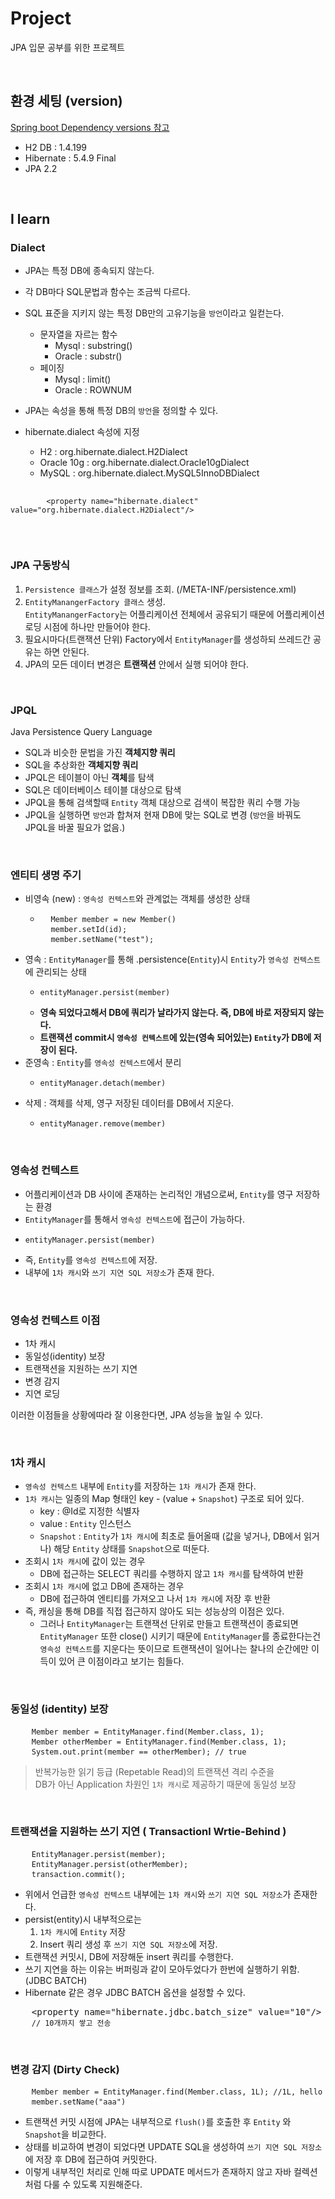 # Project
JPA 입문 공부를 위한 프로젝트

<br>

## 환경 세팅 (version)
[Spring boot Dependency versions 참고](https://docs.spring.io/spring-boot/docs/2.2.2.RELEASE/reference/html/appendix-dependency-versions.html#appendix-dependency-versions)
- H2 DB : 1.4.199
- Hibernate : 5.4.9 Final
- JPA 2.2

<br>

## I learn

### Dialect
- JPA는 특정 DB에 종속되지 않는다.
- 각 DB마다 SQL문법과 함수는 조금씩 다르다.
- SQL 표준을 지키지 않는 특정 DB만의 고유기능을 `방언`이라고 일컫는다.
    - 문자열을 자르는 함수
        - Mysql : substring()
        - Oracle : substr()
    - 페이징
        - Mysql : limit()
        - Oracle : ROWNUM

- JPA는 속성을 통해 특정 DB의 `방언`을 정의할 수 있다.
- hibernate.dialect 속성에 지정
    - H2 : org.hibernate.dialect.H2Dialect
    - Oracle 10g : org.hibernate.dialect.Oracle10gDialect
    - MySQL : org.hibernate.dialect.MySQL5InnoDBDialect

<pre>
    <code>
        &lt;property name="hibernate.dialect" value="org.hibernate.dialect.H2Dialect"/&gt;
    </code>
</pre>

<br>

### JPA 구동방식
1. `Persistence 클래스`가 설정 정보를 조회. (/META-INF/persistence.xml)
2. `EntityManangerFactory 클래스` 생성. <br>
`EntityManangerFactory`는 어플리케이션 전체에서 공유되기 때문에 어플리케이션 로딩 시점에 하나만 만들어야 한다.
3. 필요시마다(트랜잭션 단위) Factory에서 `EntityManager`를 생성하되 쓰레드간 공유는 하면 안된다.
4. JPA의 모든 데이터 변경은 **트랜잭션** 안에서 실행 되어야 한다.

<br>

### JPQL
Java Persistence Query Language
- SQL과 비슷한 문법을 가진 **객체지향 쿼리**
- SQL을 추상화한 **객체지향 쿼리**
- JPQL은 테이블이 아닌 **객체**를 탐색
- SQL은 데이터베이스 테이블 대상으로 탐색
- JPQL을 통해 검색할때 `Entity` 객체 대상으로 검색이 복잡한 쿼리 수행 가능
- JPQL을 실행하면 `방언`과 합쳐져 현재 DB에 맞는 SQL로 변경 (`방언`을 바꿔도 JPQL을 바꿀 필요가 없음.)

<br>

### 엔티티 생명 주기
- 비영속 (new) : `영속성 컨텍스트`와 관계없는 객체를 생성한 상태
    - <pre>
        <code>Member member = new Member()</code>
        <code>member.setId(id);</code>
        <code>member.setName("test");</code>
    </pre>
- 영속 : `EntityManager`를 통해 .persistence(`Entity`)시 `Entity`가 `영속성 컨텍스트`에 관리되는 상태
    - <pre><code>entityManager.persist(member)</code></pre>
    - **영속 되었다고해서 DB에 쿼리가 날라가지 않는다. 즉, DB에 바로 저장되지 않는다.** <br>
    - **트랜잭션 commit시 `영속성 컨텍스트`에 있는(영속 되어있는) `Entity`가 DB에 저장이 된다.**
- 준영속 : `Entity`를 `영속성 컨텍스트`에서 분리
    - <pre><code>entityManager.detach(member)</code></pre>
- 삭제 : 객체를 삭제, 영구 저장된 데이터를 DB에서 지운다.
    - <pre><code>entityManager.remove(member)</code></pre>

<br>

### 영속성 컨텍스트
- 어플리케이션과 DB 사이에 존재하는 논리적인 개념으로써, `Entity`를 영구 저장하는 환경
- `EntityManager`를 통해서 `영속성 컨텍스트`에 접근이 가능하다. 
- <pre><code>entityManager.persist(member)</code></pre>
- 즉, `Entity`를 `영속성 컨텍스트`에 저장.
- 내부에 `1차 캐시`와 `쓰기 지연 SQL 저장소`가 존재 한다.

<br>
 
### 영속성 컨텍스트 이점
- 1차 캐시
- 동일성(identity) 보장
- 트랜잭션을 지원하는 쓰기 지연
- 변경 감지
- 지연 로딩

이러한 이점들을 상황에따라 잘 이용한다면, JPA 성능을 높일 수 있다.

<br>

### 1차 캐시
- `영속성 컨텍스트` 내부에 `Entity`를 저장하는 `1차 캐시`가 존재 한다.
- `1차 캐시`는 일종의 Map 형태인 key - (value + `Snapshot`) 구조로 되어 있다.
    - key : @Id로 지정한 식별자
    - value : `Entity` 인스턴스
    - `Snapshot` : `Entity`가 `1차 캐시`에 최초로 들어올때 (값을 넣거나, DB에서 읽거나) 해당 `Entity` 상태를 `Snapshot`으로 떠둔다.
- 조회시 `1차 캐시`에 값이 있는 경우
    - DB에 접근하는 SELECT 쿼리를 수행하지 않고 `1차 캐시`를 탐색하여 반환
- 조회시 `1차 캐시`에 없고 DB에 존재하는 경우
    - DB에 접근하여 엔티티를 가져오고 나서 `1차 캐시`에 저장 후 반환
- 즉, 캐싱을 통해 DB를 직접 접근하지 않아도 되는 성능상의 이점은 있다.
    - 그러나 `EntityManager`는 트랜잭선 단위로 만들고 트랜잭션이 종료되면 `EntityManager` 또한 close() 시키기 때문에
    `EntityManager`를 종료한다는건 `영속성 컨텍스트`를 지운다는 뜻이므로
    트랜잭션이 일어나는 찰나의 순간에만 이득이 있어 큰 이점이라고 보기는 힘들다.

<br>

### 동일성 (identity) 보장
<pre>
    <code>Member member = EntityManager.find(Member.class, 1);</code>
    <code>Member otherMember = EntityManager.find(Member.class, 1);</code>
    <code>System.out.print(member == otherMember); // true </code>
</pre>
> 반복가능한 읽기 등급 (Repetable Read)의 트랜잭션 격리 수준을 <br>
> DB가 아닌 Application 차원인 `1차 캐시`로 제공하기 때문에 동일성 보장

<br>

### 트랜잭션을 지원하는 쓰기 지연 ( Transactionl Wrtie-Behind )
<pre>
    <code>EntityManager.persist(member);</code>
    <code>EntityManager.persist(otherMember);</code>
    <code>transaction.commit();</code>
</pre>
- 위에서 언급한 `영속성 컨텍스트` 내부에는 `1차 캐시`와 `쓰기 지연 SQL 저장소`가 존재한다.
- persist(entity)시 내부적으로는 
    1. `1차 캐시`에 `Entity` 저장
    2. Insert 쿼리 생성 후 `쓰기 지연 SQL 저장소`에 저장.
- 트랜잭션 커밋시, DB에 저장해둔 insert 쿼리를 수행한다.
- 쓰기 지연을 하는 이유는 버퍼링과 같이 모아두었다가 한번에 실행하기 위함. (JDBC BATCH)
- Hibernate 같은 경우 JDBC BATCH 옵션을 설정할 수 있다.
<pre>
    &lt;property name="hibernate.jdbc.batch_size" value="10"/&gt;
    <code>// 10개까지 쌓고 전송</code>
</pre>

<br>

### 변경 감지 (Dirty Check)
<pre>
    <code>Member member = EntityManager.find(Member.class, 1L); //1L, hello</code>
    <code>member.setName("aaa")</code>
</pre>

- 트랜잭션 커밋 시점에 JPA는 내부적으로 `flush()`를 호출한 후 `Entity` 와 `Snapshot`을 비교한다.
- 상태를 비교하여 변경이 되었다면 UPDATE SQL을 생성하여 `쓰기 지연 SQL 저장소`에 저장 후 DB에 접근하여 커밋한다.
- 이렇게 내부적인 처리로 인해 따로 UPDATE 메서드가 존재하지 않고 자바 컬렉션 처럼 다룰 수 있도록 지원해준다.




